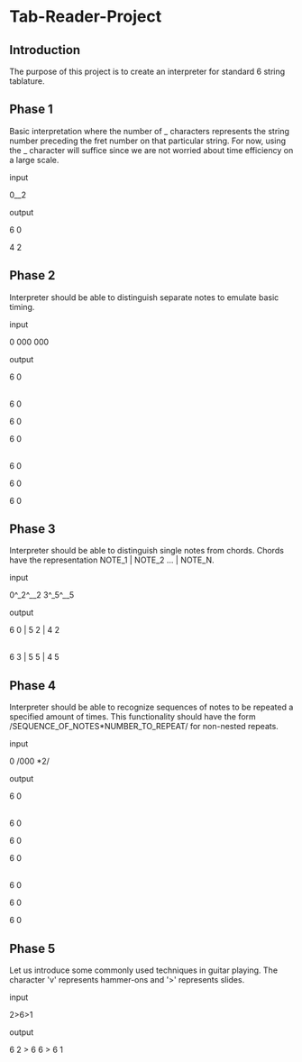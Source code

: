 # Tab-Reader-Project

## Introduction
The purpose of this project is to create an interpreter for standard 6 string tablature.

## Phase 1
Basic interpretation where the number of _ characters represents the
string number preceding the fret number on that particular string. For
now, using the _ character will suffice since we are not worried about
time efficiency on a large scale.

input 

0__2 

output

6 0

4 2

## Phase 2
Interpreter should be able to distinguish separate notes to emulate
basic timing.

input

0 000 000

output

6 0
<br /><br />

6 0

6 0

6 0
<br /><br />


6 0

6 0

6 0

## Phase 3
Interpreter should be able to distinguish single notes from chords.
Chords have the representation NOTE_1 | NOTE_2 ... | NOTE_N.

input

0^_2^__2 3^_5^__5

output

6 0 | 5 2 | 4 2
<br /><br />

6 3 | 5 5 | 4 5

## Phase 4
Interpreter should be able to recognize sequences of notes to be
repeated a specified amount of times. This functionality should have
the form /SEQUENCE_OF_NOTES*NUMBER_TO_REPEAT/ for non-nested repeats.

input

0 /000 *2/

output

6 0
<br /><br />

6 0

6 0

6 0
<br /><br />


6 0

6 0

6 0

## Phase 5
Let us introduce some commonly used techniques in guitar playing. The
character 'v' represents hammer-ons and '>' represents slides.

input

2>6>1

output

6 2 > 6 6 > 6 1
